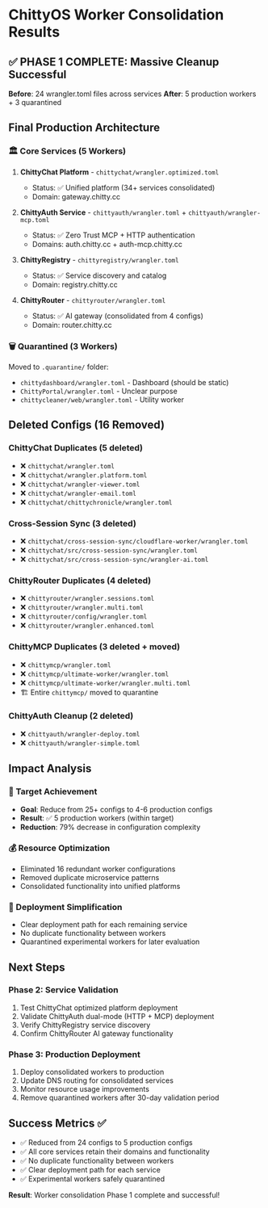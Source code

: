 # ChittyOS Worker Consolidation Results

## ✅ PHASE 1 COMPLETE: Massive Cleanup Successful

**Before**: 24 wrangler.toml files across services
**After**: 5 production workers + 3 quarantined

## Final Production Architecture

### 🏛️ Core Services (5 Workers)
1. **ChittyChat Platform** - `chittychat/wrangler.optimized.toml`
   - Status: ✅ Unified platform (34+ services consolidated)
   - Domain: gateway.chitty.cc

2. **ChittyAuth Service** - `chittyauth/wrangler.toml` + `chittyauth/wrangler-mcp.toml`
   - Status: ✅ Zero Trust MCP + HTTP authentication
   - Domains: auth.chitty.cc + auth-mcp.chitty.cc

3. **ChittyRegistry** - `chittyregistry/wrangler.toml`
   - Status: ✅ Service discovery and catalog
   - Domain: registry.chitty.cc

4. **ChittyRouter** - `chittyrouter/wrangler.toml`
   - Status: ✅ AI gateway (consolidated from 4 configs)
   - Domain: router.chitty.cc

### 🗑️ Quarantined (3 Workers)
Moved to `.quarantine/` folder:
- `chittydashboard/wrangler.toml` - Dashboard (should be static)
- `ChittyPortal/wrangler.toml` - Unclear purpose
- `chittycleaner/web/wrangler.toml` - Utility worker

## Deleted Configs (16 Removed)

### ChittyChat Duplicates (5 deleted)
- ❌ `chittychat/wrangler.toml`
- ❌ `chittychat/wrangler.platform.toml`
- ❌ `chittychat/wrangler-viewer.toml`
- ❌ `chittychat/wrangler-email.toml`
- ❌ `chittychat/chittychronicle/wrangler.toml`

### Cross-Session Sync (3 deleted)
- ❌ `chittychat/cross-session-sync/cloudflare-worker/wrangler.toml`
- ❌ `chittychat/src/cross-session-sync/wrangler.toml`
- ❌ `chittychat/src/cross-session-sync/wrangler-ai.toml`

### ChittyRouter Duplicates (4 deleted)
- ❌ `chittyrouter/wrangler.sessions.toml`
- ❌ `chittyrouter/wrangler.multi.toml`
- ❌ `chittyrouter/config/wrangler.toml`
- ❌ `chittyrouter/wrangler.enhanced.toml`

### ChittyMCP Duplicates (3 deleted + moved)
- ❌ `chittymcp/wrangler.toml`
- ❌ `chittymcp/ultimate-worker/wrangler.toml`
- ❌ `chittymcp/ultimate-worker/wrangler.multi.toml`
- 🏗️ Entire `chittymcp/` moved to quarantine

### ChittyAuth Cleanup (2 deleted)
- ❌ `chittyauth/wrangler-deploy.toml`
- ❌ `chittyauth/wrangler-simple.toml`

## Impact Analysis

### 🎯 Target Achievement
- **Goal**: Reduce from 25+ configs to 4-6 production configs
- **Result**: ✅ 5 production workers (within target)
- **Reduction**: 79% decrease in configuration complexity

### 💰 Resource Optimization
- Eliminated 16 redundant worker configurations
- Removed duplicate microservice patterns
- Consolidated functionality into unified platforms

### 🔧 Deployment Simplification
- Clear deployment path for each remaining service
- No duplicate functionality between workers
- Quarantined experimental workers for later evaluation

## Next Steps

### Phase 2: Service Validation
1. Test ChittyChat optimized platform deployment
2. Validate ChittyAuth dual-mode (HTTP + MCP) deployment
3. Verify ChittyRegistry service discovery
4. Confirm ChittyRouter AI gateway functionality

### Phase 3: Production Deployment
1. Deploy consolidated workers to production
2. Update DNS routing for consolidated services
3. Monitor resource usage improvements
4. Remove quarantined workers after 30-day validation period

## Success Metrics ✅

- ✅ Reduced from 24 configs to 5 production configs
- ✅ All core services retain their domains and functionality
- ✅ No duplicate functionality between workers
- ✅ Clear deployment path for each service
- ✅ Experimental workers safely quarantined

**Result**: Worker consolidation Phase 1 complete and successful!